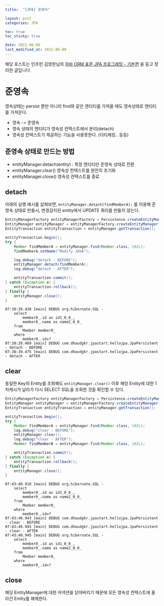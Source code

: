 ```yaml
---
title:  "[JPA] 준영속"

layout: post
categories: JPA

toc: true
toc_sticky: true

date: 2022-06-09
last_modified_at: 2022-06-09
---
```


해당 포스트는 인프런 김영한님의 [자바 ORM 표준 JPA 프로그래밍 - 기본편](https://www.inflearn.com/course/ORM-JPA-Basic/dashboard) 을 듣고 정리한 글입니다.

# 준영속

영속상태는 persist 뿐만 아니라 find와 같은 엔티티를 가져올 때도 영속상태로 엔티티를 가져온다.

- 영속 -> 준영속
- 영속 상태의 엔티티가 영속성 컨텍스트에서 분리(detach)
- 영속성 컨텍스트가 제공하는 기능을 사용못한다. (더티체킹.. 등등)

## 준영속 상태로 만드는 방법

- entityManager.detach(entity) : 특정 엔티티만 준영속 상태로 전환
- entityManager.clear() 영속성 컨텍스트를 완전히 초기화
- entityManager.close() 영속성 컨텍스트를 종료

## detach

아래의 실행 예시를 살펴보면, `entityManager.detach(findMemberA);` 를 이용해 준영속 상태로 만들시, 변경감지된 entity에서 UPDATE 쿼리를 만들지 않는다.

```java
EntityManagerFactory entityManagerFactory = Persistence.createEntityManagerFactory("hello");
EntityManager entityManager = entityManagerFactory.createEntityManager();
EntityTransaction entityTransaction = entityManager.getTransaction();

entityTransaction.begin();
try {
    Member findMemberA = entityManager.find(Member.class, 102L);
    findMemberA.setName("Modify JAVA");

    log.debug("detach - BEFORE");
    entityManager.detach(findMemberA);
    log.debug("detach - AFTER");

    entityTransaction.commit();
} catch (Exception e) {
    entityTransaction.rollback();
} finally {
    entityManager.close();
}
```

```shell
07:38:39.438 [main] DEBUG org.hibernate.SQL -
    select
        member0_.id as id1_0_0_,
        member0_.name as name2_0_0_
    from
        Member member0_
    where
        member0_.id=?
07:38:39.469 [main] DEBUG com.dhaudgkr.jpastart.hellojpa.JpaPersistent - detach - BEFORE
07:38:39.475 [main] DEBUG com.dhaudgkr.jpastart.hellojpa.JpaPersistent - detach - AFTER
```

## clear

동일한 Key의 Entity를 조회해도 `entityManager.clear()` 이후 해당 Entity에 대한 1차캐시가 날라가 다시 SELECT SQL을 조회한 것을 확인할 수 있다.

```java
EntityManagerFactory entityManagerFactory = Persistence.createEntityManagerFactory("hello");
EntityManager entityManager = entityManagerFactory.createEntityManager();
EntityTransaction entityTransaction = entityManager.getTransaction();

entityTransaction.begin();
try {
    Member findMemberA = entityManager.find(Member.class, 102L);
    log.debug("clear - BEFORE");
    entityManager.clear();
    log.debug("clear - AFTER");
    Member findMemberB = entityManager.find(Member.class, 102L);

    entityTransaction.commit();
} catch (Exception e) {
    entityTransaction.rollback();
} finally {
    entityManager.close();
}
```

```shell
07:43:40.910 [main] DEBUG org.hibernate.SQL -
    select
        member0_.id as id1_0_0_,
        member0_.name as name2_0_0_
    from
        Member member0_
    where
        member0_.id=?
07:43:40.943 [main] DEBUG com.dhaudgkr.jpastart.hellojpa.JpaPersistent - clear - BEFORE
07:43:40.945 [main] DEBUG com.dhaudgkr.jpastart.hellojpa.JpaPersistent - clear - AFTER
07:43:40.945 [main] DEBUG org.hibernate.SQL -
    select
        member0_.id as id1_0_0_,
        member0_.name as name2_0_0_
    from
        Member member0_
    where
        member0_.id=?
```

## close

해당 EntityManager에 대한 커넥션을 닫아버리기 때문에 모든 영속성 컨텍스트에 올라간 Entity를 해제한다.
